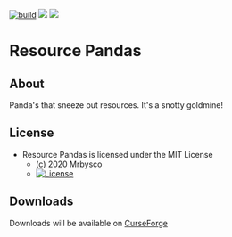 [![build](https://github.com/Mrbysco/ResourcePandas/actions/workflows/build.yml/badge.svg)](https://github.com/Mrbysco/ResourcePandas/actions/workflows/build.yml) 
[![](http://cf.way2muchnoise.eu/versions/410681.svg)](https://www.curseforge.com/minecraft/mc-mods/resource-pandas)
[![](https://modrinth-utils.vercel.app/api/badge/versions?id=aQkicaUD)](https://modrinth.com/mod/resource-pandas)
# Resource Pandas #

## About ##
Panda's that sneeze out resources. It's a snotty goldmine!

## License ##
* Resource Pandas is licensed under the MIT License
  - (c) 2020 Mrbysco
  - [![License](https://img.shields.io/badge/License-MIT-red.svg?style=flat)](http://opensource.org/licenses/MIT)

## Downloads ##
Downloads will be available on [CurseForge](https://www.curseforge.com/minecraft/mc-mods/resource-pandas)
